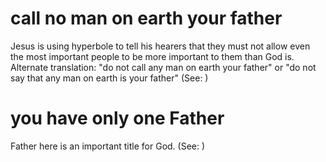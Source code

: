 
# call no man on earth your father
Jesus is using hyperbole to tell his hearers that they must not allow even the most important people to be more important to them than God is. Alternate translation: "do not call any man on earth your father" or "do not say that any man on earth is your father" (See: )

# you have only one Father
Father here is an important title for God. (See: )